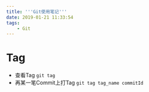```yaml
---
title: '''Git使用笔记'''
date: 2019-01-21 11:33:54
tags:
    - Git
---
```


# Tag
- 查看Tag
`git tag`
- 再某一笔Commit上打Tag
`git tag tag_name commitId`
